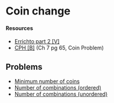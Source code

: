 # Coin change

#### Resources
* [Errichto part 2 [V]](https://www.youtube.com/watch?v=1mtvm2ubHCY)
* [CPH [B]](https://cses.fi/book/book.pdf#page=75) (Ch 7 pg 65, Coin Problem)

## Problems
* [Minimum number of coins](https://leetcode.com/problems/coin-change/)
* [Number of combinations (ordered)](https://leetcode.com/problems/combination-sum-iv/)
* [Number of combinations (unordered)](https://leetcode.com/problems/coin-change-2/)